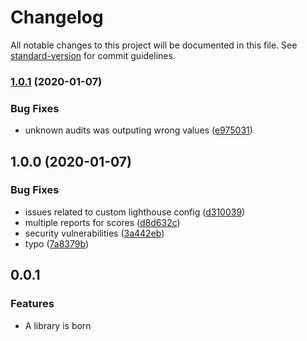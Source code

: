 # Changelog

All notable changes to this project will be documented in this file. See [standard-version](https://github.com/conventional-changelog/standard-version) for commit guidelines.

### [1.0.1](https://github.com/Jam3/adviser-plugin-lighthouse/compare/v1.0.0...v1.0.1) (2020-01-07)


### Bug Fixes

* unknown audits was outputing wrong values ([e975031](https://github.com/Jam3/adviser-plugin-lighthouse/commit/e97503189ee9478ca9ba9e2fe2db3005929d0d19))

## 1.0.0 (2020-01-07)


### Bug Fixes

* issues related to custom lighthouse config ([d310039](https://github.com/Jam3/adviser-plugin-lighthouse/commit/d3100399a3c70aed8ff0623b8888686327119a54))
* multiple reports for scores ([d8d632c](https://github.com/Jam3/adviser-plugin-lighthouse/commit/d8d632c8352537bb3843f93225b5cb0fd92f9034))
* security vulnerabilities ([3a442eb](https://github.com/Jam3/adviser-plugin-lighthouse/commit/3a442eb50040e28f073ed558043394ba89f1d184))
* typo ([7a8379b](https://github.com/Jam3/adviser-plugin-lighthouse/commit/7a8379b3ed05824259102b675f8a1c94bcecf2a8))

<a name="0.0.1"></a>
## 0.0.1

### Features

- A library is born
